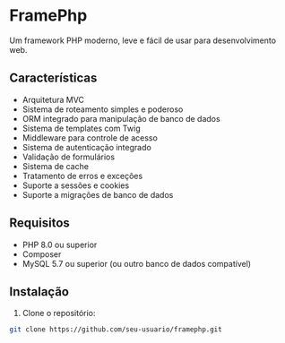 # FramePhp

Um framework PHP moderno, leve e fácil de usar para desenvolvimento web.

## Características

- Arquitetura MVC
- Sistema de roteamento simples e poderoso
- ORM integrado para manipulação de banco de dados
- Sistema de templates com Twig
- Middleware para controle de acesso
- Sistema de autenticação integrado
- Validação de formulários
- Sistema de cache
- Tratamento de erros e exceções
- Suporte a sessões e cookies
- Suporte a migrações de banco de dados

## Requisitos

- PHP 8.0 ou superior
- Composer
- MySQL 5.7 ou superior (ou outro banco de dados compatível)

## Instalação

1. Clone o repositório:
```bash
git clone https://github.com/seu-usuario/framephp.git
```
